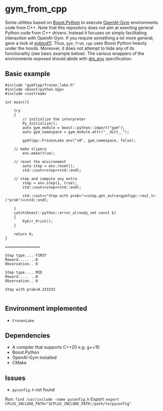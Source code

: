 # gym_from_cpp

Some utilities based on <a href="https://www.boost.org/doc/libs/1_76_0/libs/python/doc/html/tutorial/index.html">Boost.Python</a> to execute 
<a href="#">OpenAI-Gym</a> environments code from C++. Note that 
this repository does not aim at execting general Python code from C++ drivers. Instead it focuses
on simply facilitating interaction with  OpenAI-Gym. If you require something a lot more general, gave a look at <a href="https://github.com/pybind/pybind11">pybind11</a>.
Thus, ```gym_from_cpp``` uses Boost.Python heavily under the hoods.  Moreover,
it does not attempt to hide any of its functionality (see basic example below). The various wrappers of the environments exposed
should abide with <a href="https://github.com/deepmind/dm_env/blob/master/docs/index.md">dm_env</a> specification.


## Basic example

```
#include "gymfcpp/frozen_lake.h"
#include <boost/python.hpp>
#include <iostream>

int main(){

    try
    {
    	// initialize the interpreter
        Py_Initialize();
        auto gym_module = boost::python::import("gym");
        auto gym_namespace = gym_module.attr("__dict__");
        
        gymfcpp::FrozenLake env("v0", gym_namespace, false);

	// make slipery
        env.make(true);

	// reset the environment
        auto step = env.reset();
        std::cout<<step<<std::endl;

	// step and compute any extra
        step = env.step(1, true);
        std::cout<<step<<std::endl;

        std::cout<<"Step with prob="<<step.get_extra<gymfcpp::real_t>("prob")<<std::endl;

    }
    catch(boost::python::error_already_set const &)
    {
        PyErr_Print();
    }

    return 0;
}

================

Step type.... FIRST
Reward..... ..0
Observation.. 0

Step type.... MID
Reward..... ..0
Observation.. 0

Step with prob=0.333333


```



## Environment implemented

- ```FrozenLake```

## Dependencies

- A compiler that supports C++20 e.g. g++10
- Boost.Python
- OpenAI-Gym installed
- CMake

## Issues

- ```pyconfig.h``` not found

Run: ```find /usr/include -name pyconfig.h```
Export: ```export CPLUS_INCLUDE_PATH="$CPLUS_INCLUDE_PATH:/path/to/pyconfig"```

